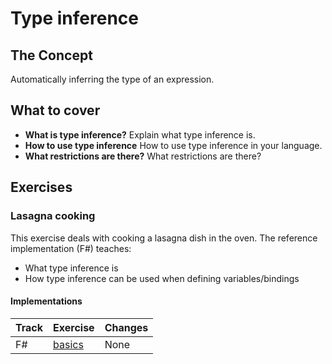 # Type inference

## The Concept

Automatically inferring the type of an expression.

## What to cover

- **What is type inference?** Explain what type inference is.
- **How to use type inference** How to use type inference in your language.
- **What restrictions are there?** What restrictions are there?

## Exercises

### Lasagna cooking

This exercise deals with cooking a lasagna dish in the oven. The reference implementation (F#) teaches:

- What type inference is
- How type inference can be used when defining variables/bindings

#### Implementations

| Track | Exercise                        | Changes |
| ----- | ------------------------------- | ------- |
| F#    | [basics][implementation-fsharp] | None    |

[implementation-fsharp]: ../../languages/fsharp/exercises/concept/basics/.docs/introduction.md
[concept-variables]: ./variables.md
